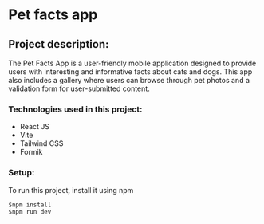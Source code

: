 # Pet facts app

## Project description:

The Pet Facts App is a user-friendly mobile application designed to provide users with interesting and informative facts about cats and dogs. This app also includes a gallery where users can browse through pet photos and a validation form for user-submitted content.

### Technologies used in this project:

- React JS
- Vite
- Tailwind CSS
- Formik

### Setup:

To run this project, install it using npm

```
$npm install
$npm run dev
```
